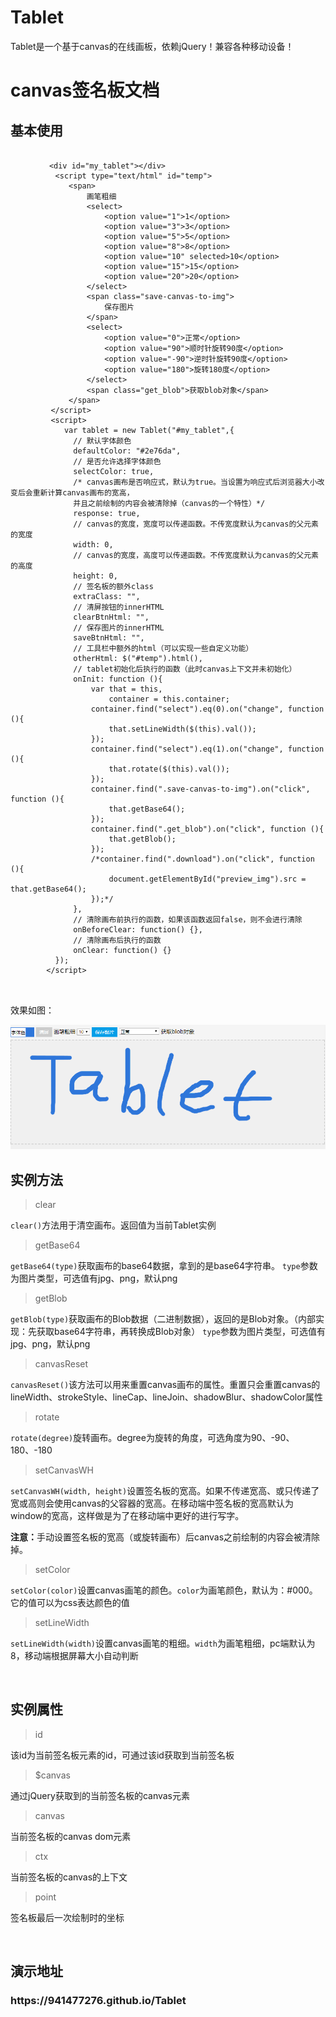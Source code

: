 # Tablet
Tablet是一个基于canvas的在线画板，依赖jQuery！兼容各种移动设备！
<h1>canvas签名板文档</h1>
  <h2>基本使用</h2>
  <pre>
      <code class="javascript">
  　　　　&lt;div id="my_tablet"&gt;&lt;/div&gt;
          &lt;script type="text/html" id="temp"&gt;
             &lt;span&gt;
                 画笔粗细
                 &lt;select&gt;
                     &lt;option value="1"&gt;1&lt;/option&gt;
                     &lt;option value="3"&gt;3&lt;/option&gt;
                     &lt;option value="5"&gt;5&lt;/option&gt;
                     &lt;option value="8"&gt;8&lt;/option&gt;
                     &lt;option value="10" selected&gt;10&lt;/option&gt;
                     &lt;option value="15"&gt;15&lt;/option&gt;
                     &lt;option value="20"&gt;20&lt;/option&gt;
                 &lt;/select&gt;
                 &lt;span class="save-canvas-to-img"&gt;
                     保存图片
                 &lt;/span&gt;
                 &lt;select&gt;
                     &lt;option value="0"&gt;正常&lt;/option&gt;
                     &lt;option value="90"&gt;顺时针旋转90度&lt;/option&gt;
                     &lt;option value="-90"&gt;逆时针旋转90度&lt;/option&gt;
                     &lt;option value="180"&gt;旋转180度&lt;/option&gt;
                 &lt;/select&gt;
                 &lt;span class="get_blob"&gt;获取blob对象&lt;/span&gt;
             &lt;/span&gt;
         &lt;/script&gt;
         &lt;script&gt;
            var tablet = new Tablet("#my_tablet",{
              // 默认字体颜色
              defaultColor: "#2e76da",
              // 是否允许选择字体颜色
              selectColor: true,
              /* canvas画布是否响应式，默认为true。当设置为响应式后浏览器大小改变后会重新计算canvas画布的宽高，
              并且之前绘制的内容会被清除掉（canvas的一个特性）*/
              response: true,
              // canvas的宽度，宽度可以传递函数。不传宽度默认为canvas的父元素的宽度
              width: 0,
              // canvas的宽度，高度可以传递函数。不传宽度默认为canvas的父元素的高度
              height: 0,
              // 签名板的额外class
              extraClass: "",
              // 清屏按钮的innerHTML
              clearBtnHtml: "",
              // 保存图片的innerHTML
              saveBtnHtml: "",
              // 工具栏中额外的html（可以实现一些自定义功能）
              otherHtml: $("#temp").html(),
              // tablet初始化后执行的函数（此时canvas上下文并未初始化）
              onInit: function (){
                  var that = this,
                      container = this.container;
                  container.find("select").eq(0).on("change", function (){
                      that.setLineWidth($(this).val());
                  });
                  container.find("select").eq(1).on("change", function (){
                      that.rotate($(this).val());
                  });
                  container.find(".save-canvas-to-img").on("click", function (){
                      that.getBase64();
                  });
                  container.find(".get_blob").on("click", function (){
                      that.getBlob();
                  });
                  /*container.find(".download").on("click", function (){
                      document.getElementById("preview_img").src = that.getBase64();
                  });*/
              },
              // 清除画布前执行的函数，如果该函数返回false，则不会进行清除
              onBeforeClear: function() {},
              // 清除画布后执行的函数
              onClear: function() {}
          });
        &lt;/script&gt;
      </code>
  </pre>
  <p>效果如图：</p>
  <img src="images/tablet.png" alt="" />
  <div class="pt-20"></div>

  <h2>实例方法</h2>
  <blockquote>
      <span class="font-26">clear</span>
  </blockquote>
  <p class="pl-30"><code>clear()</code>方法用于清空画布。返回值为当前Tablet实例</p>
  <blockquote>
      <span class="font-26">getBase64</span>
  </blockquote>
  <p class="pl-30">
    <code>getBase64(type)</code>获取画布的base64数据，拿到的是base64字符串。
    <code>type</code>参数为图片类型，可选值有jpg、png，默认png
  </p>
  <blockquote>
      <span class="font-26">getBlob</span>
  </blockquote>
  <p class="pl-30">
    <code>getBlob(type)</code>获取画布的Blob数据（二进制数据），返回的是Blob对象。（内部实现：先获取base64字符串，再转换成Blob对象）
    <code>type</code>参数为图片类型，可选值有jpg、png，默认png
  </p>
  <blockquote>
      <span class="font-26">canvasReset</span>
  </blockquote>
  <p class="pl-30">
    <code>canvasReset()</code>该方法可以用来重置canvas画布的属性。重置只会重置canvas的lineWidth、strokeStyle、lineCap、lineJoin、shadowBlur、shadowColor属性
  </p>
  <blockquote>
      <span class="font-26">rotate</span>
  </blockquote>
  <p class="pl-30">
    <code>rotate(degree)</code>旋转画布。degree为旋转的角度，可选角度为90、-90、180、-180
  </p>
  <blockquote>
      <span class="font-26">setCanvasWH</span>
  </blockquote>
  <p class="pl-30">
    <code>setCanvasWH(width, height)</code>设置签名板的宽高。如果不传递宽高、或只传递了宽或高则会使用canvas的父容器的宽高。在移动端中签名板的宽高默认为window的宽高，这样做是为了在移动端中更好的进行写字。
    <div class="pl-30">
      <b>注意：</b>手动设置签名板的宽高（或旋转画布）后canvas之前绘制的内容会被清除掉。
    </div>
  </p>
  <blockquote>
      <span class="font-26">setColor</span>
  </blockquote>
  <p class="pl-30">
    <code>setColor(color)</code>设置canvas画笔的颜色。<code>color</code>为画笔颜色，默认为：#000。它的值可以为css表达颜色的值
  </p>
  <blockquote>
      <span class="font-26">setLineWidth</span>
  </blockquote>
  <p class="pl-30">
    <code>setLineWidth(width)</code>设置canvas画笔的粗细。<code>width</code>为画笔粗细，pc端默认为8，移动端根据屏幕大小自动判断
  </p>
  

  <br />
  <h2>实例属性</h2>
  <blockquote>
      <span class="font-26">id</span>
  </blockquote>
  <p class="pl-30">该id为当前签名板元素的id，可通过该id获取到当前签名板</p>
  <blockquote>
      <span class="font-26">$canvas</span>
  </blockquote>
  <p class="pl-30">通过jQuery获取到的当前签名板的canvas元素</p>
  <blockquote>
      <span class="font-26">canvas</span>
  </blockquote>
  <p class="pl-30">当前签名板的canvas dom元素</p>
  <blockquote>
      <span class="font-26">ctx</span>
  </blockquote>
  <p class="pl-30">当前签名板的canvas的上下文</p>
  <blockquote>
      <span class="font-26">point</span>
  </blockquote>
  <p class="pl-30">签名板最后一次绘制时的坐标</p>


  <br />
  <h2>演示地址</h2>
  <h3>https://941477276.github.io/Tablet</h3>
  <br />
  <br />
  <br />
</div>
